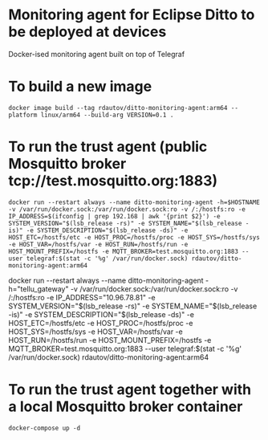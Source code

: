 # Monitoring agent for Eclipse Ditto to be deployed at devices

Docker-ised monitoring agent built on top of Telegraf

# To build a new image

`docker image build --tag rdautov/ditto-monitoring-agent:arm64 --platform linux/arm64 --build-arg VERSION=0.1 .`

# To run the trust agent (public Mosquitto broker tcp://test.mosquitto.org:1883)

`docker run --restart always --name ditto-monitoring-agent -h=$HOSTNAME -v /var/run/docker.sock:/var/run/docker.sock:ro -v /:/hostfs:ro -e IP_ADDRESS=$(ifconfig | grep 192.168 | awk '{print $2}') -e SYSTEM_VERSION="$(lsb_release -rs)" -e SYSTEM_NAME="$(lsb_release -is)" -e SYSTEM_DESCRIPTION="$(lsb_release -ds)" -e HOST_ETC=/hostfs/etc -e HOST_PROC=/hostfs/proc -e HOST_SYS=/hostfs/sys -e HOST_VAR=/hostfs/var -e HOST_RUN=/hostfs/run -e HOST_MOUNT_PREFIX=/hostfs -e MQTT_BROKER=test.mosquitto.org:1883 --user telegraf:$(stat -c '%g' /var/run/docker.sock) rdautov/ditto-monitoring-agent:arm64`

docker run --restart always --name ditto-monitoring-agent -h="tellu_gateway" -v /var/run/docker.sock:/var/run/docker.sock:ro -v /:/hostfs:ro -e IP_ADDRESS="10.96.78.81" -e SYSTEM_VERSION="$(lsb_release -rs)" -e SYSTEM_NAME="$(lsb_release -is)" -e SYSTEM_DESCRIPTION="$(lsb_release -ds)" -e HOST_ETC=/hostfs/etc -e HOST_PROC=/hostfs/proc -e HOST_SYS=/hostfs/sys -e HOST_VAR=/hostfs/var -e HOST_RUN=/hostfs/run -e HOST_MOUNT_PREFIX=/hostfs -e MQTT_BROKER=test.mosquitto.org:1883 --user telegraf:$(stat -c '%g' /var/run/docker.sock) rdautov/ditto-monitoring-agent:arm64

# To run the trust agent together with a local Mosquitto broker container 

`docker-compose up -d`
